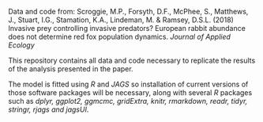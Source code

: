 
Data and code from: Scroggie, M.P., Forsyth, D.F., McPhee, S., Matthews, J., Stuart, I.G., Stamation, K.A., Lindeman, M. & Ramsey, D.S.L. (2018) Invasive prey controlling invasive predators? European rabbit abundance does not determine red fox population dynamics. *Journal of Applied Ecology*

This repository contains all data and code necessary to replicate the results of the analysis presented in the paper. 

The model is fitted using *R* and *JAGS* so installation of current versions of those software packages will be necessary, along with several *R* packages such as *dplyr, ggplot2, ggmcmc, gridExtra, knitr, rmarkdown, readr, tidyr, stringr, rjags and jagsUI*.

